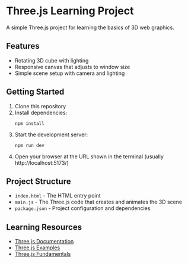 # Three.js Learning Project

A simple Three.js project for learning the basics of 3D web graphics.

## Features

- Rotating 3D cube with lighting
- Responsive canvas that adjusts to window size
- Simple scene setup with camera and lighting

## Getting Started

1. Clone this repository
2. Install dependencies:
   ```
   npm install
   ```
3. Start the development server:
   ```
   npm run dev
   ```
4. Open your browser at the URL shown in the terminal (usually http://localhost:5173/)

## Project Structure

- `index.html` - The HTML entry point
- `main.js` - The Three.js code that creates and animates the 3D scene
- `package.json` - Project configuration and dependencies

## Learning Resources

- [Three.js Documentation](https://threejs.org/docs/)
- [Three.js Examples](https://threejs.org/examples/)
- [Three.js Fundamentals](https://threejsfundamentals.org/) 
